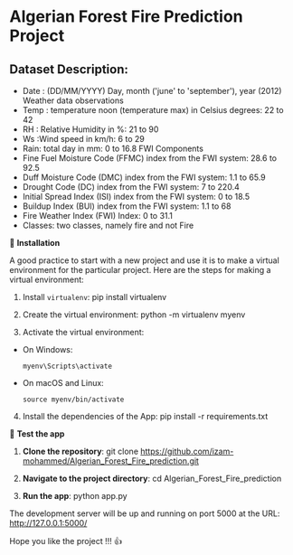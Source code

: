 
# Algerian Forest Fire Prediction Project


## Dataset Description:
 
- Date : (DD/MM/YYYY) Day, month ('june' to 'september'), year (2012) Weather data observations
- Temp : temperature noon (temperature max) in Celsius degrees: 22 to 42
- RH : Relative Humidity in %: 21 to 90
- Ws :Wind speed in km/h: 6 to 29
- Rain: total day in mm: 0 to 16.8 FWI Components
- Fine Fuel Moisture Code (FFMC) index from the FWI system: 28.6 to 92.5
- Duff Moisture Code (DMC) index from the FWI system: 1.1 to 65.9
- Drought Code (DC) index from the FWI system: 7 to 220.4
- Initial Spread Index (ISI) index from the FWI system: 0 to 18.5
- Buildup Index (BUI) index from the FWI system: 1.1 to 68
- Fire Weather Index (FWI) Index: 0 to 31.1
- Classes: two classes, namely fire and not Fire


🔧 **Installation**

A good practice to start with a new project and use it is to make a virtual environment for the particular project. Here are the steps for making a virtual environment:

1. Install `virtualenv`:
pip install virtualenv



2. Create the virtual environment:
python -m virtualenv myenv



3. Activate the virtual environment:
- On Windows:
  ```
  myenv\Scripts\activate
  ```
- On macOS and Linux:
  ```
  source myenv/bin/activate
  ```

4. Install the dependencies of the App:
pip install -r requirements.txt

🚀 **Test the app**

1. **Clone the repository**:
git clone https://github.com/izam-mohammed/Algerian_Forest_Fire_prediction.git


2. **Navigate to the project directory**:
cd Algerian_Forest_Fire_prediction


3. **Run the app**:
python app.py


The development server will be up and running on port 5000 at the URL: http://127.0.0.1:5000/


Hope you like the project !!! 👍


